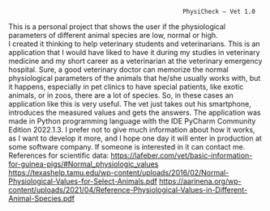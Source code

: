                                                     PhysiCheck – Vet 1.0

This is a personal project that shows the user if the physiological parameters of different animal species are low, normal or high.  
I created it thinking to help veterinary students and veterinarians. 
This is an application that I would have liked to have it during my studies in veterinary medicine and my short career as a veterinarian at the veterinary emergency hospital. 
Sure, a good veterinary doctor can memorize the normal physiological parameters of the animals that he/she usually works with, but it happens, especially in pet clinics to have special patients, like exotic animals, or in zoos, there are a lot of species. So, in these cases an application like this is very useful. The vet just takes out his smartphone, introduces the measured values and gets the answers. 
The application was made in Python programming language with the IDE PyCharm Community Edition 2022.1.3. 
I prefer not to give much information about how it works, as I want to develop it more, and I hope one day it will enter in production at some software company.
If someone is interested in it can contact me.
References for scientific data:
https://lafeber.com/vet/basic-information-for-guinea-pigs/#Normal_physiologic_values
https://texashelp.tamu.edu/wp-content/uploads/2016/02/Normal-Physiological-Values-for-Select-Animals.pdf 
https://aarinena.org/wp-content/uploads/2021/04/Reference-Physiological-Values-in-Different-Animal-Species.pdf 
